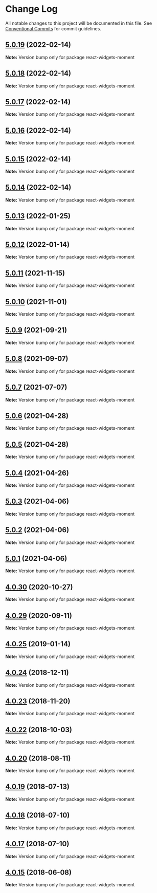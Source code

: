 # Change Log

All notable changes to this project will be documented in this file.
See [Conventional Commits](https://conventionalcommits.org) for commit guidelines.

## [5.0.19](https://github.com/jquense/react-widgets/compare/react-widgets-moment@5.0.18...react-widgets-moment@5.0.19) (2022-02-14)

**Note:** Version bump only for package react-widgets-moment





## [5.0.18](https://github.com/jquense/react-widgets/compare/react-widgets-moment@5.0.17...react-widgets-moment@5.0.18) (2022-02-14)

**Note:** Version bump only for package react-widgets-moment





## [5.0.17](https://github.com/jquense/react-widgets/compare/react-widgets-moment@5.0.16...react-widgets-moment@5.0.17) (2022-02-14)

**Note:** Version bump only for package react-widgets-moment





## [5.0.16](https://github.com/jquense/react-widgets/compare/react-widgets-moment@5.0.15...react-widgets-moment@5.0.16) (2022-02-14)

**Note:** Version bump only for package react-widgets-moment





## [5.0.15](https://github.com/jquense/react-widgets/compare/react-widgets-moment@5.0.14...react-widgets-moment@5.0.15) (2022-02-14)

**Note:** Version bump only for package react-widgets-moment





## [5.0.14](https://github.com/jquense/react-widgets/compare/react-widgets-moment@5.0.13...react-widgets-moment@5.0.14) (2022-02-14)

**Note:** Version bump only for package react-widgets-moment





## [5.0.13](https://github.com/jquense/react-widgets/compare/react-widgets-moment@5.0.12...react-widgets-moment@5.0.13) (2022-01-25)

**Note:** Version bump only for package react-widgets-moment





## [5.0.12](https://github.com/jquense/react-widgets/compare/react-widgets-moment@5.0.11...react-widgets-moment@5.0.12) (2022-01-14)

**Note:** Version bump only for package react-widgets-moment





## [5.0.11](https://github.com/jquense/react-widgets/compare/react-widgets-moment@5.0.10...react-widgets-moment@5.0.11) (2021-11-15)

**Note:** Version bump only for package react-widgets-moment





## [5.0.10](https://github.com/jquense/react-widgets/compare/react-widgets-moment@5.0.9...react-widgets-moment@5.0.10) (2021-11-01)

**Note:** Version bump only for package react-widgets-moment





## [5.0.9](https://github.com/jquense/react-widgets/compare/react-widgets-moment@5.0.8...react-widgets-moment@5.0.9) (2021-09-21)

**Note:** Version bump only for package react-widgets-moment





## [5.0.8](https://github.com/jquense/react-widgets/compare/react-widgets-moment@5.0.7...react-widgets-moment@5.0.8) (2021-09-07)

**Note:** Version bump only for package react-widgets-moment





## [5.0.7](https://github.com/jquense/react-widgets/compare/react-widgets-moment@5.0.6...react-widgets-moment@5.0.7) (2021-07-07)

**Note:** Version bump only for package react-widgets-moment





## [5.0.6](https://github.com/jquense/react-widgets/compare/react-widgets-moment@5.0.5...react-widgets-moment@5.0.6) (2021-04-28)

**Note:** Version bump only for package react-widgets-moment





## [5.0.5](https://github.com/jquense/react-widgets/compare/react-widgets-moment@5.0.4...react-widgets-moment@5.0.5) (2021-04-28)

**Note:** Version bump only for package react-widgets-moment





## [5.0.4](https://github.com/jquense/react-widgets/compare/react-widgets-moment@5.0.3...react-widgets-moment@5.0.4) (2021-04-26)

**Note:** Version bump only for package react-widgets-moment





## [5.0.3](https://github.com/jquense/react-widgets/compare/react-widgets-moment@5.0.2...react-widgets-moment@5.0.3) (2021-04-06)

**Note:** Version bump only for package react-widgets-moment





## [5.0.2](https://github.com/jquense/react-widgets/compare/react-widgets-moment@5.0.1...react-widgets-moment@5.0.2) (2021-04-06)

**Note:** Version bump only for package react-widgets-moment





## [5.0.1](https://github.com/jquense/react-widgets/compare/react-widgets-moment@5.0.0...react-widgets-moment@5.0.1) (2021-04-06)

**Note:** Version bump only for package react-widgets-moment





<a name="4.0.30"></a>
## [4.0.30](https://github.com/jquense/react-widgets/compare/react-widgets-moment@4.0.29...react-widgets-moment@4.0.30) (2020-10-27)




**Note:** Version bump only for package react-widgets-moment

<a name="4.0.29"></a>
## [4.0.29](https://github.com/jquense/react-widgets/compare/react-widgets-moment@4.0.28...react-widgets-moment@4.0.29) (2020-09-11)




**Note:** Version bump only for package react-widgets-moment

<a name="4.0.25"></a>
## [4.0.25](https://github.com/jquense/react-widgets/compare/react-widgets-moment@4.0.24...react-widgets-moment@4.0.25) (2019-01-14)




**Note:** Version bump only for package react-widgets-moment

<a name="4.0.24"></a>
## [4.0.24](https://github.com/jquense/react-widgets/compare/react-widgets-moment@4.0.23...react-widgets-moment@4.0.24) (2018-12-11)




**Note:** Version bump only for package react-widgets-moment

<a name="4.0.23"></a>
## [4.0.23](https://github.com/jquense/react-widgets/compare/react-widgets-moment@4.0.22...react-widgets-moment@4.0.23) (2018-11-20)




**Note:** Version bump only for package react-widgets-moment

<a name="4.0.22"></a>
## [4.0.22](https://github.com/jquense/react-widgets/compare/react-widgets-moment@4.0.21...react-widgets-moment@4.0.22) (2018-10-03)




**Note:** Version bump only for package react-widgets-moment

<a name="4.0.20"></a>
## [4.0.20](https://github.com/jquense/react-widgets/compare/react-widgets-moment@4.0.19...react-widgets-moment@4.0.20) (2018-08-11)

**Note:** Version bump only for package react-widgets-moment





<a name="4.0.19"></a>
## [4.0.19](https://github.com/jquense/react-widgets/compare/react-widgets-moment@4.0.18...react-widgets-moment@4.0.19) (2018-07-13)




**Note:** Version bump only for package react-widgets-moment

<a name="4.0.18"></a>
## [4.0.18](https://github.com/jquense/react-widgets/compare/react-widgets-moment@4.0.17...react-widgets-moment@4.0.18) (2018-07-10)




**Note:** Version bump only for package react-widgets-moment

<a name="4.0.17"></a>
## [4.0.17](https://github.com/jquense/react-widgets/compare/react-widgets-moment@4.0.16...react-widgets-moment@4.0.17) (2018-07-10)




**Note:** Version bump only for package react-widgets-moment

<a name="4.0.15"></a>
## [4.0.15](https://github.com/jquense/react-widgets/compare/react-widgets-moment@4.0.14...react-widgets-moment@4.0.15) (2018-06-08)




**Note:** Version bump only for package react-widgets-moment
